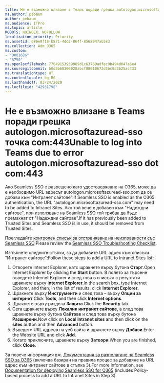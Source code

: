 ```yaml
---
title: Не е възможно влизане в Teams поради грешка autologon.microsoftazuread-sso.com:443
ms.author: pebaum
author: pebaum
ms.audience: ITPro
ms.topic: article
ROBOTS: NOINDEX, NOFOLLOW
localization_priority: Priority
ms.assetid: 686e8f18-b871-4dd2-864f-8562947ab583
ms.collection: Adm_O365
ms.custom:
- "9001686"
- "3750"
ms.openlocfilehash: 77049153939989d1c63789adfec0b494d047a6e4
ms.sourcegitcommit: b0d5b68366028abcf08610672d5bc9d3b25ac433
ms.translationtype: HT
ms.contentlocale: bg-BG
ms.lasthandoff: 03/24/2020
ms.locfileid: "42931798"
---
```

# <a name="unable-to-log-into-teams-due-to-error-autologonmicrosoftazuread-sso-dot-com443"></a><span data-ttu-id="43eaf-102">Не е възможно влизане в Teams поради грешка autologon.microsoftazuread-sso точка com:443</span><span class="sxs-lookup"><span data-stu-id="43eaf-102">Unable to log into Teams due to error autologon.microsoftazuread-sso dot com:443</span></span>

<span data-ttu-id="43eaf-103">Ако Seamless SSO е разрешено като удостоверяване на O365, може да е необходимо URL адресът autologon.microsoftazuread-sso.com да се добави към "Интранет сайтове".</span><span class="sxs-lookup"><span data-stu-id="43eaf-103">If Seamless SSO is enabled as the O365 authentication, the URL "autologon.microsoftazuread-sso.com" may need to be added to Intranet Sites.</span></span>  <span data-ttu-id="43eaf-104">Ако той вече е добавен към "Надеждни сайтове", при използване на Seamless SSO той трябва да бъде премахнат от "Надеждни сайтове".</span><span class="sxs-lookup"><span data-stu-id="43eaf-104">If it has previously been added to Trusted Sites  and Seamless SSO is in use, it should be removed from Trusted Sites.</span></span>

<span data-ttu-id="43eaf-105">Прегледайте [контролен списък за отстраняване на неизправности със Seamless SSO](https://docs.microsoft.com/azure/active-directory/hybrid/tshoot-connect-sso#troubleshooting-checklist).</span><span class="sxs-lookup"><span data-stu-id="43eaf-105">Please review the [Seamless SSO Troubleshooting Checklist](https://docs.microsoft.com/azure/active-directory/hybrid/tshoot-connect-sso#troubleshooting-checklist).</span></span>

<span data-ttu-id="43eaf-106">Изпълнете следните стъпки, за да добавите URL адрес към списъка "Интранет сайтове":</span><span class="sxs-lookup"><span data-stu-id="43eaf-106">Follow these steps to add a URL to Intranet Sites list:</span></span>

1. <span data-ttu-id="43eaf-107">Отворете Internet Explorer, като щракнете върху бутона **Старт**.</span><span class="sxs-lookup"><span data-stu-id="43eaf-107">Open Internet Explorer by clicking the **Start** button.</span></span> <span data-ttu-id="43eaf-108">В полето за търсене въведете Internet Explorer и след това в списъка с резултати щракнете върху **Internet Explorer**.</span><span class="sxs-lookup"><span data-stu-id="43eaf-108">In the search box, type Internet Explorer, and then, in the list of results, click **Internet Explorer**.</span></span>
2. <span data-ttu-id="43eaf-109">Щракнете върху **Инструменти** и след това – върху **Опции за интернет**.</span><span class="sxs-lookup"><span data-stu-id="43eaf-109">Click **Tools**, and then click **Internet options**.</span></span>
3. <span data-ttu-id="43eaf-110">Щракнете върху раздела **Защита**.</span><span class="sxs-lookup"><span data-stu-id="43eaf-110">Click the **Security** tab.</span></span>
4. <span data-ttu-id="43eaf-111">Сега щракнете върху **Локални интранет сайтове**, а след това щракнете върху бутона **Сайтове** и след това върху бутона **Разширени**.</span><span class="sxs-lookup"><span data-stu-id="43eaf-111">Now click on **Local Intranet sites** and then click on the **sites** button and then **Advanced** button.</span></span>
5. <span data-ttu-id="43eaf-112">Въведете URL адреса на уеб сайта и щракнете върху **Добави**.</span><span class="sxs-lookup"><span data-stu-id="43eaf-112">Enter the Website URL and click **Add**.</span></span>
6. <span data-ttu-id="43eaf-113">Когато приключите, щракнете върху **Затвори**.</span><span class="sxs-lookup"><span data-stu-id="43eaf-113">When you are finished, click **Close**.</span></span>

<span data-ttu-id="43eaf-114">За повече информация вж. [Документация за разполагане на Seamless SSO за O365](https://docs.microsoft.com/azure/active-directory/hybrid/how-to-connect-sso-quick-start) (включва базиран на правила процес за добавяне на URL адрес към интранет сайтове в стъпка 3).</span><span class="sxs-lookup"><span data-stu-id="43eaf-114">For more information, see [Documentation for deploying Seamless SSO for O365](https://docs.microsoft.com/azure/active-directory/hybrid/how-to-connect-sso-quick-start) (includes Policy-based process to add a URL to Intranet Sites in Step 3).</span></span>
